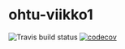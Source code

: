 # ohtu-viikko1
![Travis build status](https://travis-ci.org/OtterleyW/ohtu-viikko1.svg?branch=master)
[![codecov](https://codecov.io/gh/OtterleyW/ohtu-viikko1/branch/master/graph/badge.svg)](https://codecov.io/gh/OtterleyW/ohtu-viikko1)

